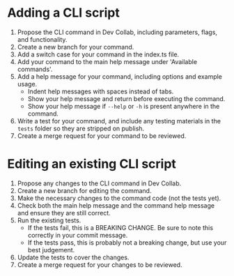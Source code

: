 # Adding a CLI script

1. Propose the CLI command in Dev Collab, including parameters, flags, and functionality.
2. Create a new branch for your command.
3. Add a switch case for your command in the index.ts file.
4. Add your command to the main help message under 'Available commands'.
5. Add a help message for your command, including options and example usage.
   - Indent help messages with spaces instead of tabs.
   - Show your help message and return before executing the command.
   - Show your help message if `--help` or `-h` is present anywhere in the command.
6. Write a test for your command, and include any testing materials in the `tests` folder so they are stripped on publish.
7. Create a merge request for your command to be reviewed.

# Editing an existing CLI script

1. Propose any changes to the CLI command in Dev Collab.
2. Create a new branch for editing the command.
3. Make the necessary changes to the command code (not the tests yet).
4. Check both the main help message and the command help message and ensure they are still correct.
5. Run the existing tests.
   - If the tests fail, this is a BREAKING CHANGE. Be sure to note this correctly in your commit message.
   - If the tests pass, this is probably not a breaking change, but use your best judgement.
6. Update the tests to cover the changes.
7. Create a merge request for your changes to be reviewed.
